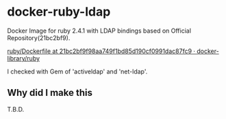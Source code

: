 docker-ruby-ldap
================
Docker Image for ruby 2.4.1 with LDAP bindings based on Official Repository(21bc2bf9).

[ruby/Dockerfile at 21bc2bf9f98aa749f1bd85d190cf0991dac87fc9 · docker-library/ruby](https://github.com/docker-library/ruby/blob/21bc2bf9f98aa749f1bd85d190cf0991dac87fc9/2.4/Dockerfile)

I checked with Gem of 'activeldap' and 'net-ldap'.

Why did I make this
-------------------

T.B.D.
